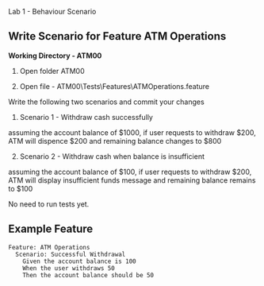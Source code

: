 Lab 1 - Behaviour Scenario

<p> 

## <b>**Write Scenario for Feature ATM Operations**</b>


**Working Directory - ATM00**

1. Open folder  ATM00

2. Open file - ATM00\Tests\Features\ATMOperations.feature


Write the following two scenarios and commit your changes


1. Scenario 1 -  Withdraw cash successfully

assuming the account balance of $1000, if user requests to withdraw $200, ATM will dispence $200 and remaining balance changes to $800

2. Scenario 2 - Withdraw cash when balance is insufficient
 
assuming the account balance of $100, if user requests to withdraw $200, ATM will display insufficient funds message and remaining balance remains to $100


No need to run tests yet.

## Example Feature

```
Feature: ATM Operations
  Scenario: Successful Withdrawal
    Given the account balance is 100
    When the user withdraws 50
    Then the account balance should be 50
```
